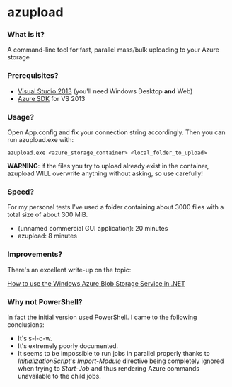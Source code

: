 # azupload

### What is it?

A command-line tool for fast, parallel mass/bulk uploading to your Azure storage

### Prerequisites?

 * [Visual Studio 2013](http://www.visualstudio.com/downloads/download-visual-studio-vs) (you'll need Windows Desktop **and** Web)
 * [Azure SDK](http://www.windowsazure.com/en-us/downloads/) for VS 2013

### Usage?

Open App.config and fix your connection string accordingly. Then you can run azupload.exe with:

`azupload.exe <azure_storage_container> <local_folder_to_upload>`

**WARNING**: if the files you try to upload already exist in the container, azupload WILL overwrite anything without asking, so use carefully!

### Speed?

For my personal tests I've used a folder containing about 3000 files with a total size of about 300 MiB.

* (unnamed commercial GUI application): 20 minutes
* azupload: 8 minutes

### Improvements?

There's an excellent write-up on the topic:

[How to use the Windows Azure Blob Storage Service in .NET](http://www.windowsazure.com/en-us/documentation/articles/storage-dotnet-how-to-use-blobs-20/)

### Why not PowerShell?

In fact the initial version used PowerShell. I came to the following conclusions:

 * It's s-l-o-w.
 * It's extremely poorly documented.
 * It seems to be impossible to run jobs in parallel properly thanks to *InitializationScript*'s *Import-Module* directive being completely ignored when trying to *Start-Job* and thus rendering Azure commands unavailable to the child jobs.
